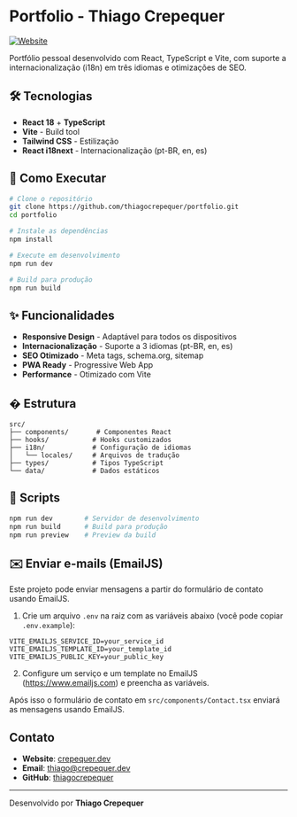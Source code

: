 # Portfolio - Thiago Crepequer

[![Website](https://img.shields.io/badge/Website-crepequer.dev-000000?style=for-the-badge&logo=globe&logoColor=white)](https://crepequer.dev)

Portfólio pessoal desenvolvido com React, TypeScript e Vite, com suporte a internacionalização (i18n) em três idiomas e otimizações de SEO.

## 🛠️ Tecnologias

- **React 18** + **TypeScript**
- **Vite** - Build tool
- **Tailwind CSS** - Estilização
- **React i18next** - Internacionalização (pt-BR, en, es)

## 🚀 Como Executar

```bash
# Clone o repositório
git clone https://github.com/thiagocrepequer/portfolio.git
cd portfolio

# Instale as dependências
npm install

# Execute em desenvolvimento
npm run dev

# Build para produção
npm run build
```

## ✨ Funcionalidades

- **Responsive Design** - Adaptável para todos os dispositivos
- **Internacionalização** - Suporte a 3 idiomas (pt-BR, en, es)
- **SEO Otimizado** - Meta tags, schema.org, sitemap
- **PWA Ready** - Progressive Web App
- **Performance** - Otimizado com Vite

## � Estrutura

```
src/
├── components/       # Componentes React
├── hooks/           # Hooks customizados
├── i18n/            # Configuração de idiomas
│   └── locales/     # Arquivos de tradução
├── types/           # Tipos TypeScript
└── data/            # Dados estáticos
```

## 📄 Scripts

```bash
npm run dev        # Servidor de desenvolvimento
npm run build      # Build para produção
npm run preview    # Preview da build
```

## ✉️ Enviar e-mails (EmailJS)

Este projeto pode enviar mensagens a partir do formulário de contato usando EmailJS.

1. Crie um arquivo `.env` na raiz com as variáveis abaixo (você pode copiar `.env.example`):

```
VITE_EMAILJS_SERVICE_ID=your_service_id
VITE_EMAILJS_TEMPLATE_ID=your_template_id
VITE_EMAILJS_PUBLIC_KEY=your_public_key
```

2. Configure um serviço e um template no EmailJS (https://www.emailjs.com) e preencha as variáveis.

Após isso o formulário de contato em `src/components/Contact.tsx` enviará as mensagens usando EmailJS.


##  Contato

- **Website**: [crepequer.dev](https://crepequer.dev)
- **Email**: thiago@crepequer.dev
- **GitHub**: [thiagocrepequer](https://github.com/thiagocrepequer)

---

Desenvolvido por **Thiago Crepequer**
